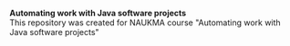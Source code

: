 **Automating work with Java software projects**  
This repository was created for NAUKMA course "Automating work with Java software projects"
